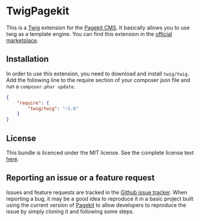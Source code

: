 # TwigPagekit

This is a [Twig](http://twig.sensiolabs.org/) extension for the [Pagekit CMS](http://pagekit.com/).
It basically allows you to use twig as a template engine.
You can find this extension in the [official marketplace](http://pagekit.com/marketplace/view/twig).

## Installation

In order to use this extension, you need to download and install `twig/twig`.
Add the following line to the require section of your composer json file and run a `composer.phar update`.

```json
{
    "require": {
        "twig/twig": "~1.0"
    }
}
```

## License

This bundle is licenced under the MIT license. See the complete license text [here](LICENSE).

## Reporting an issue or a feature request

Issues and feature requests are tracked in the [Github issue tracker](https://github.com/1up-lab/pagekit-twig/issues).
When reporting a bug, it may be a good idea to reproduce it in a basic project built using the current version of [Pagekit](http://pagekit.com) to allow developers to reproduce the issue by simply cloning it and following some steps.
